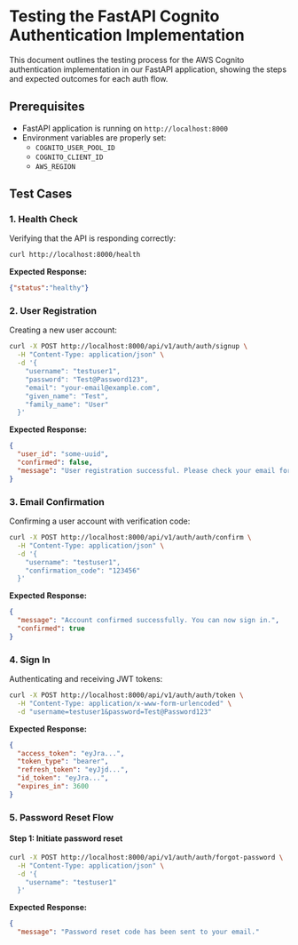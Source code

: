 # Testing the FastAPI Cognito Authentication Implementation

This document outlines the testing process for the AWS Cognito authentication implementation in our FastAPI application, showing the steps and expected outcomes for each auth flow.

## Prerequisites

- FastAPI application is running on `http://localhost:8000`
- Environment variables are properly set:
  - `COGNITO_USER_POOL_ID`
  - `COGNITO_CLIENT_ID`
  - `AWS_REGION`

## Test Cases

### 1. Health Check

Verifying that the API is responding correctly:

```bash
curl http://localhost:8000/health
```

**Expected Response:**
```json
{"status":"healthy"}
```

### 2. User Registration

Creating a new user account:

```bash
curl -X POST http://localhost:8000/api/v1/auth/auth/signup \
  -H "Content-Type: application/json" \
  -d '{
    "username": "testuser1",
    "password": "Test@Password123",
    "email": "your-email@example.com",
    "given_name": "Test",
    "family_name": "User"
  }'
```

**Expected Response:**
```json
{
  "user_id": "some-uuid",
  "confirmed": false,
  "message": "User registration successful. Please check your email for verification code."
}
```

### 3. Email Confirmation

Confirming a user account with verification code:

```bash
curl -X POST http://localhost:8000/api/v1/auth/auth/confirm \
  -H "Content-Type: application/json" \
  -d '{
    "username": "testuser1",
    "confirmation_code": "123456"
  }'
```

**Expected Response:**
```json
{
  "message": "Account confirmed successfully. You can now sign in.",
  "confirmed": true
}
```

### 4. Sign In

Authenticating and receiving JWT tokens:

```bash
curl -X POST http://localhost:8000/api/v1/auth/auth/token \
  -H "Content-Type: application/x-www-form-urlencoded" \
  -d "username=testuser1&password=Test@Password123"
```

**Expected Response:**
```json
{
  "access_token": "eyJra...",
  "token_type": "bearer",
  "refresh_token": "eyJjd...",
  "id_token": "eyJra...",
  "expires_in": 3600
}
```

### 5. Password Reset Flow

#### Step 1: Initiate password reset

```bash
curl -X POST http://localhost:8000/api/v1/auth/auth/forgot-password \
  -H "Content-Type: application/json" \
  -d '{
    "username": "testuser1"
  }'
```

**Expected Response:**
```json
{
  "message": "Password reset code has been sent to your email."